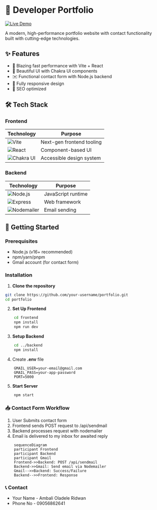 # 🌟 Developer Portfolio

[![Live Demo](https://img.shields.io/badge/Live_Demo-Online-brightgreen?style=for-the-badge)](https://code-red-l103.onrender.com/)

A modern, high-performance portfolio website with contact functionality built with cutting-edge technologies.

<!-- ![Portfolio Showcase](screenshots/portfolio-preview.gif)  -->

## ✨ Features

- 🚀 Blazing fast performance with Vite + React
- 🌈 Beautiful UI with Chakra UI components
- ✉️ Functional contact form with Node.js backend
- 📱 Fully responsive design
- 🎯 SEO optimized

## 🛠 Tech Stack

### Frontend

| Technology                                                                                                      | Purpose                   |
| --------------------------------------------------------------------------------------------------------------- | ------------------------- |
| ![Vite](https://img.shields.io/badge/Vite-B73BFE?style=for-the-badge&logo=vite&logoColor=FFD62E)                | Next-gen frontend tooling |
| ![React](https://img.shields.io/badge/React-20232A?style=for-the-badge&logo=react&logoColor=61DAFB)             | Component-based UI        |
| ![Chakra UI](https://img.shields.io/badge/Chakra--UI-319795?style=for-the-badge&logo=chakra-ui&logoColor=white) | Accessible design system  |

### Backend

| Technology                                                                                                 | Purpose            |
| ---------------------------------------------------------------------------------------------------------- | ------------------ |
| ![Node.js](https://img.shields.io/badge/Node.js-339933?style=for-the-badge&logo=nodedotjs&logoColor=white) | JavaScript runtime |
| ![Express](https://img.shields.io/badge/Express-000000?style=for-the-badge&logo=express&logoColor=white)   | Web framework      |
| ![Nodemailer](https://img.shields.io/badge/Nodemailer-339933?style=for-the-badge)                          | Email sending      |

## 🚀 Getting Started

### Prerequisites

- Node.js (v16+ recommended)
- npm/yarn/pnpm
- Gmail account (for contact form)

### Installation

1. **Clone the repository**

```bash
git clone https://github.com/your-username/portfolio.git
cd portfolio
```

2. **Set Up Frontend**

```bash
    cd frontend
    npm install
    npm run dev
```

3. **Setup Backend**

```bash
    cd ../backend
    npm install
```

4. Create **.env** file

```env
    GMAIL_USER=your-email@gmail.com
    GMAIL_PASS=your-app-password
    PORT=5000
```

5. **Start Server**

```bash
    npm start
```

### 📥 Contact Form Workflow

1. User Submits contact form
2. Frontend sends POST request to /api/sendmail
3. Backend processes request with nodemailer
4. Email is delivered to my inbox for awaited reply

```mermaid
    sequenceDiagram
    participant Frontend
    participant Backend
    participant Gmail
    Frontend->>Backend: POST /api/sendmail
    Backend->>Gmail: Send email via Nodemailer
    Gmail-->>Backend: Success/Failure
    Backend-->>Frontend: Response
```

### 📞 Contact

- Your Name - Ambali Oladele Ridwan
- Phone No - 09056862641
